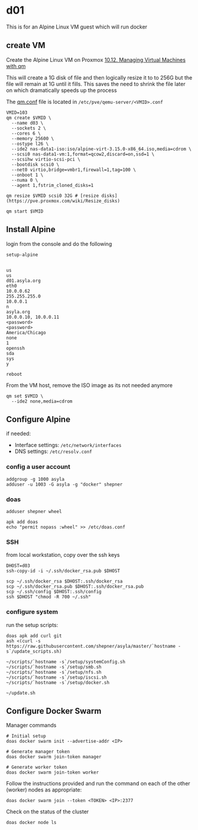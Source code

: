 # d01

This is for an Alpine Linux VM guest which will run docker 

## create VM

Create the Alpine Linux VM on Proxmox
[10.12. Managing Virtual Machines with qm](https://pve.proxmox.com/pve-docs/pve-admin-guide.html#_managing_virtual_machines_with_span_class_monospaced_qm_span)

This will create a 1G disk of file and then logically resize it to to 256G but the file will remain at 1G until it fills.  This saves the need to shrink the file later on which dramatically speeds up the process

The [qm.conf](https://pve.proxmox.com/wiki/Manual:_qm.conf) file is located in `/etc/pve/qemu-server/<VMID>.conf`

``` shell
VMID=103
qm create $VMID \
  --name d03 \
  --sockets 2 \
  --cores 6 \
  --memory 25600 \
  --ostype l26 \
  --ide2 nas-data1-iso:iso/alpine-virt-3.15.0-x86_64.iso,media=cdrom \
  --scsi0 nas-data1-vm:1,format=qcow2,discard=on,ssd=1 \
  --scsihw virtio-scsi-pci \
  --bootdisk scsi0 \
  --net0 virtio,bridge=vmbr1,firewall=1,tag=100 \
  --onboot 1 \
  --numa 0 \
  --agent 1,fstrim_cloned_disks=1

qm resize $VMID scsi0 32G # [resize disks](https://pve.proxmox.com/wiki/Resize_disks)

qm start $VMID
```

## Install Alpine

login from the console and do the following

``` shell
setup-alpine


us
us
d01.asyla.org
eth0
10.0.0.62
255.255.255.0
10.0.0.1
n
asyla.org
10.0.0.10, 10.0.0.11
<password>
<password>
America/Chicago
none
1
openssh
sda
sys
y

reboot
```

From the VM host, remove the ISO image as its not needed anymore

``` shell
qm set $VMID \
  --ide2 none,media=cdrom
```


## Configure Alpine

if needed:
* Interface settings: `/etc/network/interfaces`
* DNS settings: `/etc/resolv.conf`


### config a user account

``` shell
addgroup -g 1000 asyla
adduser -u 1003 -G asyla -g "docker" shepner
```

### doas

``` shell
adduser shepner wheel

apk add doas
echo "permit nopass :wheel" >> /etc/doas.conf
```

### SSH

from local workstation, copy over the ssh keys

``` shell
DHOST=d03
ssh-copy-id -i ~/.ssh/docker_rsa.pub $DHOST

scp ~/.ssh/docker_rsa $DHOST:.ssh/docker_rsa
scp ~/.ssh/docker_rsa.pub $DHOST:.ssh/docker_rsa.pub
scp ~/.ssh/config $DHOST:.ssh/config
ssh $DHOST "chmod -R 700 ~/.ssh"
```

### configure system

run the setup scripts:
``` shell
doas apk add curl git
ash <(curl -s https://raw.githubusercontent.com/shepner/asyla/master/`hostname -s`/update_scripts.sh)

~/scripts/`hostname -s`/setup/systemConfig.sh
~/scripts/`hostname -s`/setup/smb.sh
~/scripts/`hostname -s`/setup/nfs.sh
~/scripts/`hostname -s`/setup/iscsi.sh
~/scripts/`hostname -s`/setup/docker.sh

~/update.sh
```


## Configure Docker Swarm

Manager commands

``` shell
# Initial setup
doas docker swarm init --advertise-addr <IP>

# Generate manager token
doas docker swarm join-token manager

# Generate worker token
doas docker swarm join-token worker
```

Follow the instructions provided and run the command on each of the other (worker) nodes as appropriate:

``` shell
doas docker swarm join --token <TOKEN> <IP>:2377
```

Check on the status of the cluster
``` shell
doas docker node ls
```

